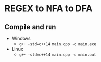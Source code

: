 # REGEX to NFA to DFA

## Compile and run

 - Windows
   - `g++ -std=c++14 main.cpp -o main.exe`
 - Linux
   - `g++ -std=c++14 main.cpp -o main.out`
